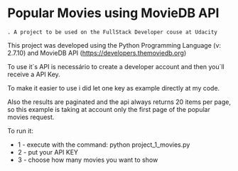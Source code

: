 # Popular Movies using MovieDB API

    . A project to be used on the FullStack Developer couse at Udacity


This project was developed using the Python Programming Language (v: 2.7.10) and MovieDB API (https://developers.themoviedb.org)

To use it´s API is necessário to create a developer account and then you´ll receive a API Key.

To make it easier to use i did let one key as example directly at my code.

Also the results are paginated and the api always returns 20 items per page, so
this example is taking at account only the first page of the popular movies request. 

To run it:
    
* 1 - execute with the command: python project_1_movies.py </li>
* 2 - put your API KEY </li>
* 3 - choose how many movies you want to show </li>
 
